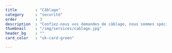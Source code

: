 ```yaml
---
title        : "Câblage"
category     : "securité"
order        : 3
description  : "Confiez-nous vos demandes de câblage, nous sommes spécialisés dans le câblage de vos Datacenter et vos infrastructures."
thumbnail    : "/img/services/cablage.jpg"
header_bg    : ""
card_color   : "uk-card-green"

---
```

